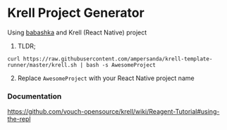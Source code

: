 # Krell Project Generator

Using [babashka](https://github.com/borkdude/babashka) and Krell (React Native) project 

1. TLDR;
```
curl https://raw.githubusercontent.com/ampersanda/krell-template-runner/master/krell.sh | bash -s AwesomeProject
```

2. Replace `AwesomeProject` with your React Native project name

### Documentation
https://github.com/vouch-opensource/krell/wiki/Reagent-Tutorial#using-the-repl
